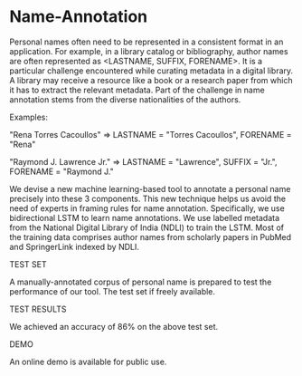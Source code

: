 # Name-Annotation

Personal names often need to be represented in a consistent format in an application. For example, in a library catalog or bibliography, author names are often represented as <LASTNAME, SUFFIX, FORENAME>. It is a particular challenge encountered while curating metadata in a digital library. A library may receive a resource like a book or a research paper from which it has to extract the relevant metadata. Part of the challenge in name annotation stems from the diverse nationalities of the authors. 

Examples: 

"Rena Torres Cacoullos"   => LASTNAME = "Torres Cacoullos", FORENAME = "Rena"

"Raymond J. Lawrence Jr." => LASTNAME = "Lawrence", SUFFIX = "Jr.", FORENAME = "Raymond J."


We devise a new machine learning-based tool to annotate a personal name precisely into these 3 components. This new technique helps us avoid the need of experts in framing rules for name annotation. Specifically, we use bidirectional LSTM to learn name annotations.
We use labelled metadata from the National Digital Library of India (NDLI) to train the LSTM. Most of the training data comprises author names from scholarly papers in PubMed and SpringerLink indexed by NDLI.


TEST SET

A manually-annotated corpus of personal name is prepared to test the performance of our tool. The test set if freely available.


TEST RESULTS

We achieved an accuracy of 86\% on the above test set.


DEMO

An online demo is available for public use.

